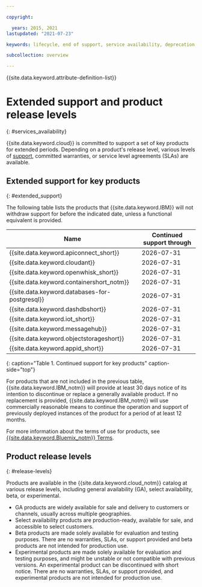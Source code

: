 ```yaml
---

copyright:

  years: 2015, 2021
lastupdated: "2021-07-23"

keywords: lifecycle, end of support, service availability, deprecation, product availability, product release level, extended support, terms

subcollection: overview

---
```


{{site.data.keyword.attribute-definition-list}}

# Extended support and product release levels
{: #services_availability}

{{site.data.keyword.cloud}} is committed to support a set of key products for extended periods. Depending on a product's release level, various levels of [support](/docs/get-support?topic=get-support-using-avatar), committed warranties, or service level agreements (SLAs) are available.

## Extended support for key products
{: #extended_support}

The following table lists the products that {{site.data.keyword.IBM}} will not withdraw support for before the indicated date, unless a functional equivalent is provided.

| Name | Continued support through |
| ------------- | -------------------------- |  
| {{site.data.keyword.apiconnect_short}} | 2026-07-31  |
| {{site.data.keyword.cloudant}} | 2026-07-31 |
| {{site.data.keyword.openwhisk_short}} | 2026-07-31 |
| {{site.data.keyword.containershort_notm}} | 2026-07-31 |
| {{site.data.keyword.databases-for-postgresql}} | 2026-07-31 |
| {{site.data.keyword.dashdbshort}} | 2026-07-31 |
| {{site.data.keyword.iot_short}} | 2026-07-31 |
| {{site.data.keyword.messagehub}} | 2026-07-31 |
| {{site.data.keyword.objectstorageshort}} | 2026-07-31 |
| {{site.data.keyword.appid_short}} | 2026-07-31 |
{: caption="Table 1. Continued support for key products" caption-side="top"}

For products that are not included in the previous table, {{site.data.keyword.IBM_notm}} will provide at least 30 days notice of its intention to discontinue or replace a generally available product. If no replacement is provided, {{site.data.keyword.IBM_notm}} will use commercially reasonable means to continue the operation and support of previously deployed instances of the product for a period of at least 12 months.

For more information about the terms of use for products, see [{{site.data.keyword.Bluemix_notm}} Terms](/docs/overview?topic=overview-terms).

## Product release levels
{: #release-levels}

Products are available in the {{site.data.keyword.cloud_notm}} catalog at various release levels, including general availability (GA), select availability, beta, or experimental. 

* GA products are widely available for sale and delivery to customers or channels, usually across multiple geographies.
* Select availability products are production-ready, available for sale, and accessible to select customers.
* Beta products are made solely available for evaluation and testing purposes. There are no warranties, SLAs, or support provided and beta products are not intended for production use.
* Experimental products are made solely available for evaluation and testing purposes, and might be unstable or not compatible with previous versions. An experimental product can be discontinued with short notice. There are no warranties, SLAs, or support provided, and experimental products are not intended for production use.
